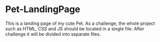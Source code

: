 # Pet-LandingPage
This is a landing page of my cute Pet.
As a challenge, the whole project such as HTML, CSS and JS should be located in a single file.
After challenge it will be divided into separate files.
